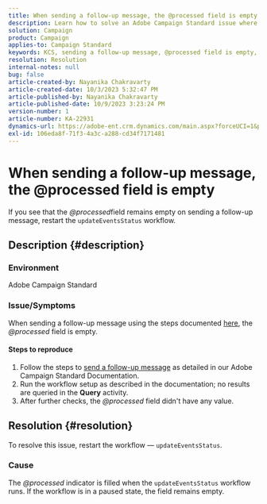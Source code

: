 ```yaml
---
title: When sending a follow-up message, the @processed field is empty
description: Learn how to solve an Adobe Campaign Standard issue where the @processed field remains empty when sending a follow-up message. Restart workflow.
solution: Campaign
product: Campaign
applies-to: Campaign Standard
keywords: KCS, sending a follow-up message, @processed field is empty, ACS, restart workflow
resolution: Resolution
internal-notes: null
bug: false
article-created-by: Nayanika Chakravarty
article-created-date: 10/3/2023 5:32:47 PM
article-published-by: Nayanika Chakravarty
article-published-date: 10/9/2023 3:23:24 PM
version-number: 1
article-number: KA-22931
dynamics-url: https://adobe-ent.crm.dynamics.com/main.aspx?forceUCI=1&pagetype=entityrecord&etn=knowledgearticle&id=5fdf94d8-1262-ee11-be6e-6045bd006b3d
exl-id: 106eda8f-71f3-4a3c-a288-cd34f7171481
---
```

# When sending a follow-up message, the @processed field is empty


If you see that the *@processed*field remains empty on sending a follow-up message, restart the `updateEventsStatus` workflow.

## Description {#description}


### Environment

Adobe Campaign Standard

### Issue/Symptoms

When sending a follow-up message using the steps documented [here](https://experienceleague.adobe.com/docs/campaign-standard/using/communication-channels/transactional-messaging/follow-up-messages.html?lang=en#sending-a-follow-up-message), the *@processed* field is empty.

#### <b>Steps to reproduce</b>

1. Follow the steps to [send a follow-up message](https://experienceleague.adobe.com/docs/campaign-standard/using/communication-channels/transactional-messaging/follow-up-messages.html?lang=en#sending-a-follow-up-message) as detailed in our Adobe Campaign Standard Documentation.
2. Run the workflow setup as described in the documentation; no results are queried in the <b>Query</b> activity.
3. After further checks, the *@processed* field didn't have any value.



## Resolution {#resolution}


To resolve this issue, restart the workflow — `updateEventsStatus`.

### Cause

The *@processed* indicator is filled when the `updateEventsStatus` workflow runs. If the workflow is in a paused state, the field remains empty.
